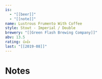 ```yaml
---
is:
  - "[[beer]]"
  - "[[note]]"
name: Lustrous Frumento With Coffee
style: Stout - Imperial / Double
brewery: "[[Green Flash Brewing Company]]"
abv: 13.5
rating: 👍👍
last: "[[2019-08]]"
---
```

# Notes

